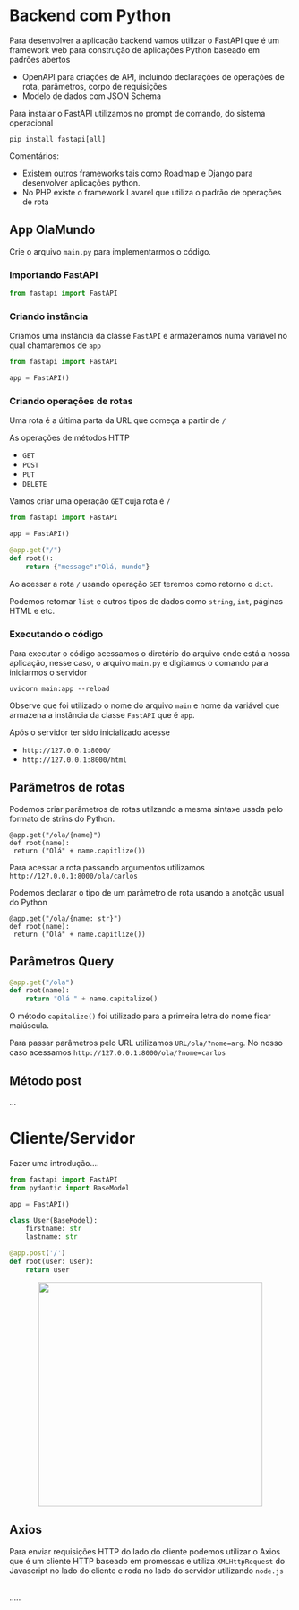 # Backend com Python

Para desenvolver a aplicação backend vamos utilizar o FastAPI que é um framework web para construção de aplicações Python baseado em padrões abertos
 - OpenAPI para criações de API, incluindo declarações de operações de rota, parâmetros, corpo de requisições
 - Modelo de dados com JSON Schema

Para instalar o FastAPI utilizamos no prompt de comando, do sistema operacional

`pip install fastapi[all]`


Comentários:
- Existem outros frameworks tais como Roadmap e Django para desenvolver aplicações python.
- No PHP existe o framework Lavarel que utiliza o padrão de operações de rota

## App OlaMundo
Crie o arquivo `main.py` para implementarmos o código.

### Importando FastAPI

~~~python
from fastapi import FastAPI
~~~

### Criando instância

Criamos uma instância da classe `FastAPI` e armazenamos numa variável no qual chamaremos de `app`

~~~python
from fastapi import FastAPI

app = FastAPI()
~~~

### Criando operações de rotas

Uma rota é a última parta da URL que começa a partir de `/`

As operações de métodos HTTP
- `GET`
- `POST`
- `PUT`
- `DELETE`

Vamos criar uma operação `GET` cuja rota é `/`

~~~python
from fastapi import FastAPI

app = FastAPI()

@app.get("/")
def root():
    return {"message":"Olá, mundo"}
~~~

Ao acessar a rota `/` usando operação `GET` teremos como retorno o `dict`. 

Podemos retornar `list` e outros tipos de dados como `string`, `int`, páginas HTML e etc.


### Executando o código

Para executar o código acessamos o diretório do arquivo onde está a nossa aplicação, nesse caso, o arquivo `main.py` e digitamos o comando para iniciarmos o servidor

`uvicorn main:app --reload`

Observe que foi utilizado o nome do arquivo `main` e nome da variável que armazena a instância da classe `FastAPI` que é `app`.

Após o servidor ter sido inicializado acesse


- `http://127.0.0.1:8000/`
- `http://127.0.0.1:8000/html`

## Parâmetros de rotas
Podemos criar parâmetros de rotas utilzando a mesma sintaxe usada pelo formato de strins do Python.

~~~
@app.get("/ola/{name}")
def root(name):
 return ("Olá" + name.capitlize())
~~~
Para acessar a rota passando argumentos utilizamos `http://127.0.0.1:8000/ola/carlos`

Podemos declarar o tipo de um parâmetro de rota usando a anotção usual do Python

~~~
@app.get("/ola/{name: str}")
def root(name):
 return ("Olá" + name.capitlize())
~~~

## Parâmetros Query

~~~python
@app.get("/ola")
def root(name):
    return "Olá " + name.capitalize()
~~~

O método `capitalize()` foi utilizado para a primeira letra do nome ficar maiúscula.

Para passar parâmetros pelo URL utilizamos `URL/ola/?nome=arg`. No nosso caso acessamos
`http://127.0.0.1:8000/ola/?nome=carlos`

## Método post

...

# Cliente/Servidor

Fazer uma introdução....
~~~python
from fastapi import FastAPI
from pydantic import BaseModel

app = FastAPI()

class User(BaseModel):
    firstname: str
    lastname: str

@app.post('/')
def root(user: User):
    return user
~~~

<p style="text-align:center"><img src="https://miro.medium.com/v2/resize:fit:720/format:webp/1*4SEvcz6KvyaqOqBpJABTBg.png" style="width:400px" /></p>


## Axios

Para enviar requisições HTTP do lado do cliente podemos utilizar o Axios que é um cliente HTTP baseado em promessas e utiliza `XMLHttpRequest` do Javascript no lado do cliente e roda no lado do servidor utilizando `node.js` 
<br><br>

.....
